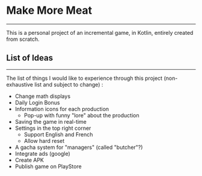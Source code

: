 # Make More Meat
---------

This is a personal project of an incremental game, in Kotlin, entirely created from scratch.

## List of Ideas
---------

The list of things I would like to experience through this project (non-exhaustive list and subject to change) :

* Change math displays
* Daily Login Bonus
* Information icons for each production
  * Pop-up with funny "lore" about the production
* Saving the game in real-time
* Settings in the top right corner
  * Support English and French
  * Allow hard reset
* A gacha system for "managers" (called "butcher"?)
* Integrate ads (google)
* Create APK
* Publish game on PlayStore